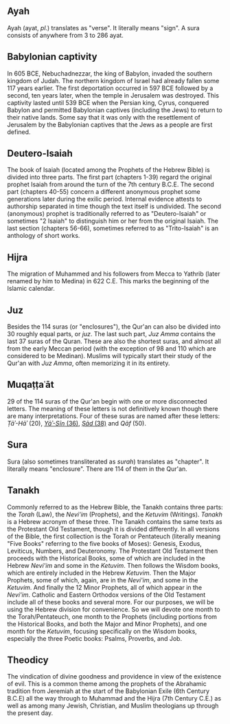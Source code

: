 ## Ayah

Ayah \(ayat, _pl_.\) translates as "verse". It literally means "sign". A sura consists of anywhere from 3 to 286 ayat.

## Babylonian captivity

In 605 BCE, Nebuchadnezzar, the king of Babylon, invaded the southern kingdom of Judah. The northern kingdom of Israel had already fallen some 117 years earlier. The first deportation occurred in 597 BCE followed by a second, ten years later, when the temple in Jerusalem was destroyed. This captivity lasted until 539 BCE when the Persian king, Cyrus, conquered Babylon and permitted Babylonian captives (including the Jews) to return to their native lands. Some say that it was only with the resettlement of Jerusalem by the Babylonian captives that the Jews as a people are first defined.

## Deutero-Isaiah

The book of Isaiah \(located among the Prophets of the Hebrew Bible\) is divided into three parts. The first part \(chapters 1-39\) regard the original prophet Isaiah from around the turn of the 7th century B.C.E. The second part \(chapters 40-55\) concern a different anonymous prophet some generations later during the exilic period. Internal evidence attests to authorship separated in time though the text itself is undivided. The second \(anonymous\) prophet is traditionally referred to as "Deutero-Isaiah" or sometimes "2 Isaiah" to distinguish him or her from the original Isaiah. The last section \(chapters 56-66\), sometimes referred to as "Trito-Isaiah" is an anthology of short works.

## Hijra

The migration of Muhammed and his followers from Mecca to Yathrib \(later renamed by him to Medina\) in 622 C.E. This marks the beginning of the Islamic calendar.

## Juz

Besides the 114 suras \(or "enclosures"\), the Qur'an can also be divided into 30 roughly equal parts, or _juz_. The last such part, _Juz Amma_ contains the last 37 suras of the Quran. These are also the shortest suras, and almost all from the early Meccan period \(with the exception of 98 and 110 which are considered to be Medinan\). Muslims will typically start their study of the Qur'an with _Juz Amma_, often memorizing it in its entirety.

## Muqaṭṭaʿāt

29 of the 114 suras of the Qur'an begin with one or more disconnected letters. The meaning of these letters is not definitively known though there are many interpretations. Four of these suras are named after these letters: _Ṭāʾ-Hāʾ_ \(20\), [_Yāʾ-Sīn_ \(36\)](/quran/week-4-suras-36-67-32/sura-36.md), [_Ṣād_ \(38\)](/quran/week-3-suras-19-38/sura-38.md) and _Qāf_ \(50\).

## Sura

Sura \(also sometimes transliterated as _surah_\) translates as "chapter". It literally means "enclosure". There are 114 of them in the Qur'an.

## Tanakh

Commonly referred to as the Hebrew Bible, the Tanakh contains three parts: the _Torah_ \(Law\), the _Nevi'im_ \(Prophets\), and the _Ketuvim_ \(Writings\). _Tanakh_ is a Hebrew acronym of these three. The Tanakh contains the same texts as the Protestant Old Testament, though it is divided differently. In all versions of the Bible, the first collection is the Torah or Pentateuch \(literally meaning "Five Books" referring to the five books of Moses\): Genesis, Exodus, Leviticus, Numbers, and Deuteronomy. The Protestant Old Testament then proceeds with the Historical Books, some of which are included in the Hebrew _Nevi'im_ and some in the _Ketuvim_. Then follows the Wisdom books, which are entirely included in the Hebrew _Ketuvim_. Then the Major Prophets, some of which, again, are in the _Nevi'im_, and some in the _Ketuvim_. And finally the 12 Minor Prophets, all of which appear in the _Nevi'im_. Catholic and Eastern Orthodox versions of the Old Testament include all of these books and several more. For our purposes, we will be using the Hebrew division for convenience. So we will devote one month to the Torah/Pentateuch, one month to the Prophets \(including portions from the Historical Books, and both the Major and Minor Prophets\), and one month for the _Ketuvim_, focusing specifically on the Wisdom books, especially the three Poetic books: Psalms, Proverbs, and Job.

## Theodicy

The vindication of divine goodness and providence in view of the existence of evil. This is a common theme among the prophets of the Abrahamic tradition from Jeremiah at the start of the Babylonian Exile \(6th Century B.C.E\) all the way through to Muhammad and the Hijra \(7th Century C.E.\) as well as among many Jewish, Christian, and Muslim theologians up through the present day.
